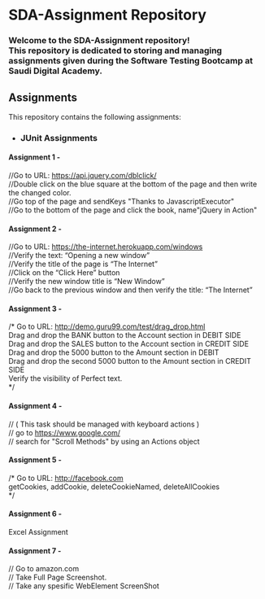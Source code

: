 # SDA-Assignment Repository
### Welcome to the SDA-Assignment repository!<br> This repository is dedicated to storing and managing assignments given during the Software Testing Bootcamp at Saudi Digital Academy.
## Assignments
This repository contains the following assignments:

- ### JUnit Assignments <br>
#### Assignment 1 - <br>
//Go to URL: https://api.jquery.com/dblclick/<br>
//Double click on the blue square at the bottom of the page and then write the changed color.<br>
//Go top of the page and sendKeys "Thanks to JavascriptExecutor"<br>
//Go to the bottom of the page and click the book, name"jQuery in Action"<br>

#### Assignment 2 - <br>
//Go to URL: https://the-internet.herokuapp.com/windows<br>
//Verify the text: “Opening a new window”<br>
//Verify the title of the page is “The Internet”<br>
//Click on the “Click Here” button<br>
//Verify the new window title is “New Window”<br>
//Go back to the previous window and then verify the title: “The Internet”<br>
#### Assignment 3 - <br>
/*
Go to URL: http://demo.guru99.com/test/drag_drop.html<br>
Drag and drop the BANK button to the Account section in DEBIT SIDE<br>
Drag and drop the SALES button to the Account section in CREDIT SIDE<br>
Drag and drop the 5000 button to the Amount section in DEBIT <br>
Drag and drop the second 5000 button to the Amount section in CREDIT SIDE<br>
Verify the visibility of Perfect text.<br>
*/
#### Assignment 4 - <br>
// ( This task should be managed with keyboard actions )<br>
// go to https://www.google.com/<br>
// search for "Scroll Methods" by using an Actions object<br>
#### Assignment 5 - <br>
/*   Go to URL: http://facebook.com<br>
     getCookies,
     addCookie,
     deleteCookieNamed,
     deleteAllCookies<br>
*/<br>
#### Assignment 6 - <br>
Excel Assignment <br>
#### Assignment 7 - 
// Go to amazon.com <br>
// Take Full Page Screenshot. <br>
// Take any spesific WebElement ScreenShot <br>
